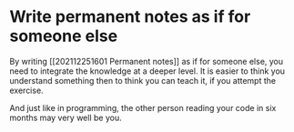 # Write permanent notes as if for someone else
By writing [[202112251601 Permanent notes]] as if for someone else, you need to integrate the knowledge at a deeper level. It is easier to think you understand something then to think you can teach it, if you attempt the exercise.

And just like in programming, the other person reading your code in six months may very well be you.